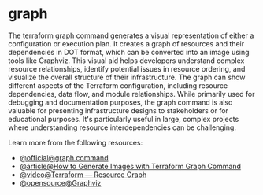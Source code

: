 # graph

The terraform graph command generates a visual representation of either a configuration or execution plan. It creates a graph of resources and their dependencies in DOT format, which can be converted into an image using tools like Graphviz. This visual aid helps developers understand complex resource relationships, identify potential issues in resource ordering, and visualize the overall structure of their infrastructure. The graph can show different aspects of the Terraform configuration, including resource dependencies, data flow, and module relationships. While primarily used for debugging and documentation purposes, the graph command is also valuable for presenting infrastructure designs to stakeholders or for educational purposes. It's particularly useful in large, complex projects where understanding resource interdependencies can be challenging.

Learn more from the following resources:

- [@official@graph command](https://developer.hashicorp.com/terraform/cli/commands/graph)
- [@article@How to Generate Images with Terraform Graph Command](https://spacelift.io/blog/terraform-graph)
- [@video@Terraform — Resource Graph](https://www.youtube.com/watch?v=YbnBstMyVEI)
- [@opensource@Graphviz](https://gitlab.com/graphviz/graphviz)